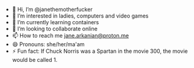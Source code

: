 - 👋 Hi, I’m @janethemotherfucker
- 👀 I’m interested in ladies, computers and video games
- 🌱 I’m currently learning containers
- 💞️ I’m looking to collaborate online
- 📫 How to reach me jane.arkanian@proton.me
- 😄 Pronouns: she/her/ma'am
- ⚡ Fun fact: If Chuck Norris was a Spartan in the movie 300, the movie would be called 1.

<!---
janethemotherfucker/janethemotherfucker is a ✨ special ✨ repository because its `README.md` (this file) appears on your GitHub profile.
You can click the Preview link to take a look at your changes.
--->
